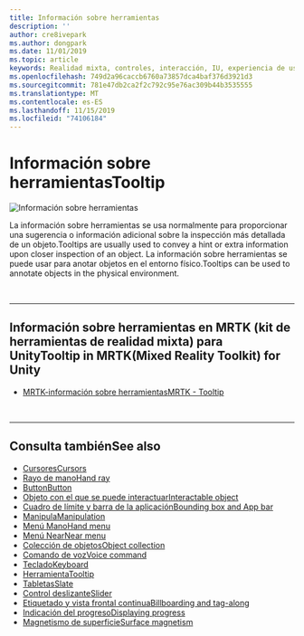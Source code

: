 ```yaml
---
title: Información sobre herramientas
description: ''
author: cre8ivepark
ms.author: dongpark
ms.date: 11/01/2019
ms.topic: article
keywords: Realidad mixta, controles, interacción, IU, experiencia de usuario
ms.openlocfilehash: 749d2a96caccb6760a73857dca4baf376d3921d3
ms.sourcegitcommit: 781e47db2ca2f2c792c95e76ac309b44b3535555
ms.translationtype: MT
ms.contentlocale: es-ES
ms.lasthandoff: 11/15/2019
ms.locfileid: "74106184"
---
```

# <a name="tooltip"></a><span data-ttu-id="72046-103">Información sobre herramientas</span><span class="sxs-lookup"><span data-stu-id="72046-103">Tooltip</span></span>

![Información sobre herramientas](images/UX/UX_Hero_Tooltip.jpg)

<span data-ttu-id="72046-105">La información sobre herramientas se usa normalmente para proporcionar una sugerencia o información adicional sobre la inspección más detallada de un objeto.</span><span class="sxs-lookup"><span data-stu-id="72046-105">Tooltips are usually used to convey a hint or extra information upon closer inspection of an object.</span></span> <span data-ttu-id="72046-106">La información sobre herramientas se puede usar para anotar objetos en el entorno físico.</span><span class="sxs-lookup"><span data-stu-id="72046-106">Tooltips can be used to annotate objects in the physical environment.</span></span>

<br>

---

## <a name="tooltip-in-mrtkmixed-reality-toolkit-for-unity"></a><span data-ttu-id="72046-107">Información sobre herramientas en MRTK (kit de herramientas de realidad mixta) para Unity</span><span class="sxs-lookup"><span data-stu-id="72046-107">Tooltip in MRTK(Mixed Reality Toolkit) for Unity</span></span>

* [<span data-ttu-id="72046-108">MRTK-información sobre herramientas</span><span class="sxs-lookup"><span data-stu-id="72046-108">MRTK - Tooltip</span></span>](https://microsoft.github.io/MixedRealityToolkit-Unity/Documentation/README_Tooltip.html)

<br>

---

## <a name="see-also"></a><span data-ttu-id="72046-109">Consulta también</span><span class="sxs-lookup"><span data-stu-id="72046-109">See also</span></span>

* [<span data-ttu-id="72046-110">Cursores</span><span class="sxs-lookup"><span data-stu-id="72046-110">Cursors</span></span>](cursors.md)
* [<span data-ttu-id="72046-111">Rayo de mano</span><span class="sxs-lookup"><span data-stu-id="72046-111">Hand ray</span></span>](point-and-commit.md)
* [<span data-ttu-id="72046-112">Button</span><span class="sxs-lookup"><span data-stu-id="72046-112">Button</span></span>](button.md)
* [<span data-ttu-id="72046-113">Objeto con el que se puede interactuar</span><span class="sxs-lookup"><span data-stu-id="72046-113">Interactable object</span></span>](interactable-object.md)
* [<span data-ttu-id="72046-114">Cuadro de límite y barra de la aplicación</span><span class="sxs-lookup"><span data-stu-id="72046-114">Bounding box and App bar</span></span>](app-bar-and-bounding-box.md)
* [<span data-ttu-id="72046-115">Manipula</span><span class="sxs-lookup"><span data-stu-id="72046-115">Manipulation</span></span>](direct-manipulation.md)
* [<span data-ttu-id="72046-116">Menú Mano</span><span class="sxs-lookup"><span data-stu-id="72046-116">Hand menu</span></span>](hand-menu.md)
* [<span data-ttu-id="72046-117">Menú Near</span><span class="sxs-lookup"><span data-stu-id="72046-117">Near menu</span></span>](near-menu.md)
* [<span data-ttu-id="72046-118">Colección de objetos</span><span class="sxs-lookup"><span data-stu-id="72046-118">Object collection</span></span>](object-collection.md)
* [<span data-ttu-id="72046-119">Comando de voz</span><span class="sxs-lookup"><span data-stu-id="72046-119">Voice command</span></span>](voice-input.md)
* [<span data-ttu-id="72046-120">Teclado</span><span class="sxs-lookup"><span data-stu-id="72046-120">Keyboard</span></span>](keyboard.md)
* [<span data-ttu-id="72046-121">Herramienta</span><span class="sxs-lookup"><span data-stu-id="72046-121">Tooltip</span></span>](tooltip.md)
* [<span data-ttu-id="72046-122">Tabletas</span><span class="sxs-lookup"><span data-stu-id="72046-122">Slate</span></span>](slate.md)
* [<span data-ttu-id="72046-123">Control deslizante</span><span class="sxs-lookup"><span data-stu-id="72046-123">Slider</span></span>](slider.md)
* [<span data-ttu-id="72046-124">Etiquetado y vista frontal continua</span><span class="sxs-lookup"><span data-stu-id="72046-124">Billboarding and tag-along</span></span>](billboarding-and-tag-along.md)
* [<span data-ttu-id="72046-125">Indicación del progreso</span><span class="sxs-lookup"><span data-stu-id="72046-125">Displaying progress</span></span>](progress.md)
* [<span data-ttu-id="72046-126">Magnetismo de superficie</span><span class="sxs-lookup"><span data-stu-id="72046-126">Surface magnetism</span></span>](surface-magnetism.md)
